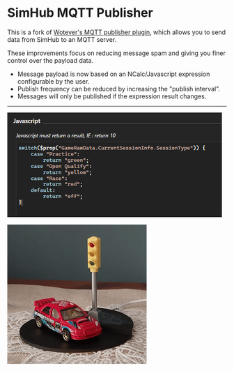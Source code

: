 # SimHub MQTT Publisher

This is a fork of [Wotever's MQTT publisher plugin](https://github.com/SHWotever/SimHub-MQTT-Publisher), which allows you to send data from SimHub to an MQTT server.

These improvements focus on reducing message spam and giving you finer control over the payload data.

* Message payload is now based on an NCalc/Javascript expression configurable by the user.
* Publish frequency can be reduced by increasing the "publish interval".
* Messages will only be published if the expression result changes.

---
![traffic light code example](doc/demo_mqtt_function.PNG)

![esp32 traffic light](doc/traffic.gif)
